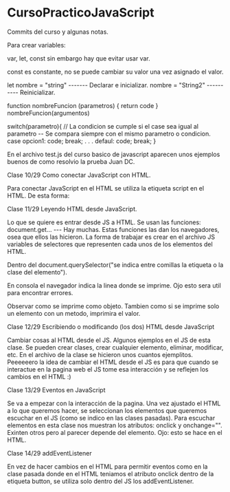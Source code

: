 # CursoPracticoJavaScript
Commits del curso y algunas notas.

Para crear variables:

var, let, const sin embargo hay que evitar usar var.

const es constante, no se puede cambiar su valor una vez asignado el valor.

let nombre = "string" ------- Declarar e inicializar.
nombre = "String2" ---------- Reinicializar.


function nombreFuncion (parametros) {
    return code
}
nombreFuncion(argumentos)


switch(parametro){      // La condicion se cumple si el case sea igual al parametro -- Se compara siempre con el mismo parametro o condicion.
    case opcion1:
    code;
    break;
    .
    .
    .
    defaul:
    code;
    break;
}

En el archivo test.js del curso basico de javascript aparecen unos ejemplos buenos de como resolvio la prueba Juan DC.



Clase 10/29
Como conectar JavaScript con HTML.

Para conectar JavaScript en el HTML se utiliza la etiqueta script en el HTML. De esta forma:
    <script src="rutaDelArchivoJS"></script>



Clase 11/29
Leyendo HTML desde JavaScript.

Lo que se quiere es entrar desde JS a HTML.
Se usan las funciones: document.get... --- Hay muchas.
Estas funciones las dan los navegadores, osea que ellos las hicieron.
La forma de trabajar es crear en el archivo JS variables de selectores que representen cada unos de los elementos del HTML.

Dentro del document.querySelector("se indica entre comillas la etiqueta o la clase del elemento").

En consola el navegador indica la linea donde se imprime. Ojo esto sera util para encontrar errores.

Observar como se imprime como objeto. Tambien como si se imprime solo un elemento con un metodo, imprimira el valor.



Clase 12/29
Escribiendo o modificando (los dos) HTML desde JavaScript

Cambiar cosas al HTML desde el JS.
Algunos ejemplos en el JS de esta clase. Se pueden crear clases, crear cualquier elemento, eliminar, modificar, etc. En el archivo de la clase se hicieron unos cuantos ejemplitos.
Peeeeeero la idea de cambiar el HTML desde el JS es para que cuando se interactue en la pagina web el JS tome esa interacción y se reflejen los cambios en el HTML :)



Clase 13/29
Eventos en JavaScript

Se va a empezar con la interacción de la pagina.
Una vez ajustado el HTML a lo que queremos hacer, se seleccionan los elementos que queremos escuchar en el JS (como se indico en las clases pasadas).
Para escuchar elementos en esta clase nos muestran los atributos: onclick y onchange="". Exinten otros pero al parecer depende del elemento. Ojo: esto se hace en el HTML.



Clase 14/29
addEventListener

En vez de hacer cambios en el HTML para permitir eventos como en la clase pasada donde en el HTML teniamos el atributo onclick dentro de la etiqueta button, se utiliza solo dentro del JS los addEventListener.
